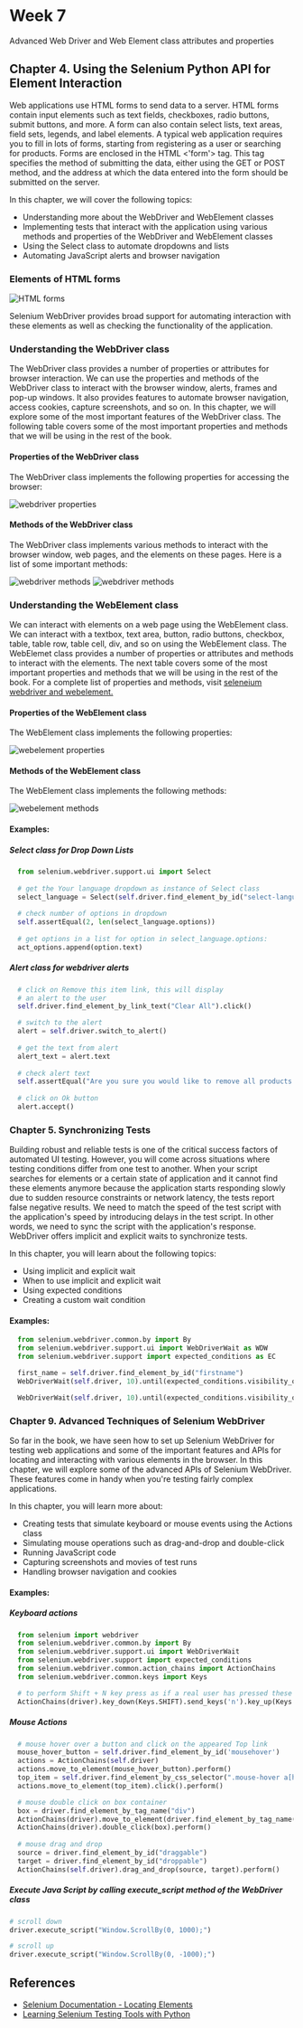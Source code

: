 # Week 7
Advanced Web Driver and Web Element class attributes and properties

## Chapter 4. Using the Selenium Python API for Element Interaction 
Web applications use HTML forms to send data to a server. HTML forms contain input elements such as text fields, checkboxes, radio buttons, submit buttons, and more. A form can also contain select lists, text areas, field sets, legends, and label elements.
A typical web application requires you to fill in lots of forms, starting from registering as a user or searching for products. Forms are enclosed in the HTML <'form'> tag. This tag specifies the method of submitting the data, either using the GET or POST method, and the address at which the data entered into the form should be submitted on the server.

In this chapter, we will cover the following topics:
  * Understanding more about the WebDriver and WebElement classes
  * Implementing tests that interact with the application using various methods and properties of the WebDriver and WebElement classes
  * Using the Select class to automate dropdowns and lists
  * Automating JavaScript alerts and browser navigation

### Elements of HTML forms
![HTML forms](data/html-dom.PNG)

Selenium WebDriver provides broad support for automating interaction with these elements as well as checking the functionality of the application.

### Understanding the WebDriver class
The WebDriver class provides a number of properties or attributes for browser interaction. We can use the properties and methods of the WebDriver class to interact with the browser window, alerts, frames and pop-up windows. It also provides features to automate browser navigation, access cookies, capture screenshots, and so on. In this chapter, we will explore some of the most important features of the WebDriver class. The following table covers some of the most important properties and methods that we will be using in the rest of the book.

#### Properties of the WebDriver class
The WebDriver class implements the following properties for accessing the browser:

![webdriver properties](data/webdriver1.PNG)


#### Methods of the WebDriver class
The WebDriver class implements various methods to interact with the browser
window, web pages, and the elements on these pages. Here is a list of some
important methods:

![webdriver methods](data/webdriver2.PNG)
![webdriver methods](data/webdriver3.PNG)


### Understanding the WebElement class
We can interact with elements on a web page using the WebElement class. We can interact with a textbox, text area, button, radio buttons, checkbox, table, table row, table cell, div, and so on using the WebElement class. The WebElemet class provides a number of properties or attributes and methods to interact with the elements. The next table covers some of the most important properties and methods that we will be using in the rest of the book. For a complete list of properties and methods, visit [seleneium webdriver and webelement.](http://selenium.googlecode.com/git/docs/api/py/webdriver_remote/selenium.webdriver.remote.webelement.html#module-selenium.webdriver.remote.webelement.)

#### Properties of the WebElement class
The WebElement class implements the following properties:

![webelement properties](data/webelement1.PNG)


#### Methods of the WebElement class
The WebElement class implements the following methods:

![webelement methods](data/webelement2.PNG)


#### Examples:
##### Select class for Drop Down Lists

```python
  from selenium.webdriver.support.ui import Select
  
  # get the Your language dropdown as instance of Select class
  select_language = Select(self.driver.find_element_by_id("select-language"))
  
  # check number of options in dropdown
  self.assertEqual(2, len(select_language.options))
  
  # get options in a list for option in select_language.options:
  act_options.append(option.text)
```

##### Alert class for webdriver alerts 

```python
  # click on Remove this item link, this will display
  # an alert to the user
  self.driver.find_element_by_link_text("Clear All").click()

  # switch to the alert
  alert = self.driver.switch_to_alert()
  
  # get the text from alert
  alert_text = alert.text
  
  # check alert text
  self.assertEqual("Are you sure you would like to remove all products from your comparison?", alert_text)
  
  # click on Ok button
  alert.accept()
```

### Chapter 5. Synchronizing Tests
Building robust and reliable tests is one of the critical success factors of automated UI testing. However, you will come across situations where testing conditions differ from one test to another. When your script searches for elements or a certain state of application and it cannot find these elements anymore because the application starts responding slowly due to sudden resource constraints or network latency, the tests report false negative results. We need to match the speed of the test script with the application's speed by introducing delays in the test script. In other words, we need to sync the script with the application's response. WebDriver offers implicit and explicit waits to synchronize tests. 

In this chapter, you will learn about the following topics:
  * Using implicit and explicit wait
  * When to use implicit and explicit wait
  * Using expected conditions
  * Creating a custom wait condition

#### Examples:
```python
  from selenium.webdriver.common.by import By
  from selenium.webdriver.support.ui import WebDriverWait as WDW
  from selenium.webdriver.support import expected_conditions as EC

  first_name = self.driver.find_element_by_id("firstname")
  WebDriverWait(self.driver, 10).until(expected_conditions.visibility_of(first_name))
```
```python
  WebDriverWait(self.driver, 10).until(expected_conditions.visibility_of_element_located((By.ID,"firstname")))
````

### Chapter 9. Advanced Techniques of Selenium WebDriver

So far in the book, we have seen how to set up Selenium WebDriver for testing web applications and some of the important features and APIs for locating and interacting with various elements in the browser. In this chapter, we will explore some of the advanced APIs of Selenium WebDriver. These features come in handy when you're testing fairly complex applications. 

In this chapter, you will learn more about: 
  * Creating tests that simulate keyboard or mouse events using the Actions class
  * Simulating mouse operations such as drag-and-drop and double-click
  * Running JavaScript code
  * Capturing screenshots and movies of test runs
  * Handling browser navigation and cookies

#### Examples:
##### Keyboard actions

```python
  from selenium import webdriver
  from selenium.webdriver.common.by import By
  from selenium.webdriver.support.ui import WebDriverWait
  from selenium.webdriver.support import expected_conditions
  from selenium.webdriver.common.action_chains import ActionChains
  from selenium.webdriver.common.keys import Keys

  # to perform Shift + N key press as if a real user has pressed these keys:
  ActionChains(driver).key_down(Keys.SHIFT).send_keys('n').key_up(Keys.SHIFT).perform()
```
##### Mouse Actions
```python
  # mouse hover over a button and click on the appeared Top link
  mouse_hover_button = self.driver.find_element_by_id('mousehover')
  actions = ActionChains(self.driver)
  actions.move_to_element(mouse_hover_button).perform()
  top_item = self.driver.find_element_by_css_selector(".mouse-hover a[href='#top']")
  actions.move_to_element(top_item).click().perform()

  # mouse double click on box container
  box = driver.find_element_by_tag_name("div")
  ActionChains(driver).move_to_element(driver.find_element_by_tag_name("span")).perform()
  ActionChains(driver).double_click(box).perform()
  
  # mouse drag and drop 
  source = driver.find_element_by_id("draggable")
  target = driver.find_element_by_id("droppable")
  ActionChains(self.driver).drag_and_drop(source, target).perform()
  ```
  ##### Execute Java Script by calling execute_script method of the WebDriver class
  ```python
  # scroll down
  driver.execute_script("Window.ScrollBy(0, 1000);")
  
  # scroll up
  driver.execute_script("Window.ScrollBy(0, -1000);")
  
```

## References
* [Selenium Documentation - Locating Elements](https://selenium-python.readthedocs.io/locating-elements.html#locating-by-id)
* [Learning Selenium Testing Tools with Python](https://www.amazon.com/gp/product/B00RP13D10/ref=dbs_a_def_rwt_hsch_vapi_tkin_p1_i1)
